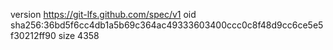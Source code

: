 version https://git-lfs.github.com/spec/v1
oid sha256:36bd5f6cc4db1a5b69c364ac49333603400ccc0c8f48d9cc6ce5e5f30212ff90
size 4358

